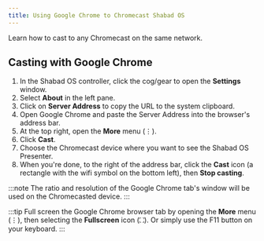 ```yaml
---
title: Using Google Chrome to Chromecast Shabad OS
---
```


<p class="lead">Learn how to cast to any Chromecast on the same network.</p>

## Casting with Google Chrome

1. In the Shabad OS controller, click the cog/gear to open the **Settings** window.
2. Select **About** in the left pane.
3. Click on **Server Address** to copy the URL to the system clipboard.
4. Open Google Chrome and paste the Server Address into the browser's address bar.
5. At the top right, open the **More** menu (⋮).
6. Click **Cast**.
7. Choose the Chromecast device where you want to see the Shabad OS Presenter.
8. When you're done, to the right of the address bar, click the **Cast** icon (a rectangle with the wifi symbol on the bottom left), then **Stop casting**.

:::note
The ratio and resolution of the Google Chrome tab's window will be used on the Chromecasted device.
:::

:::tip
Full screen the Google Chrome browser tab by opening the **More** menu (⋮), then selecting the **Fullscreen** icon (⛶). Or simply use the F11 button on your keyboard.
:::
